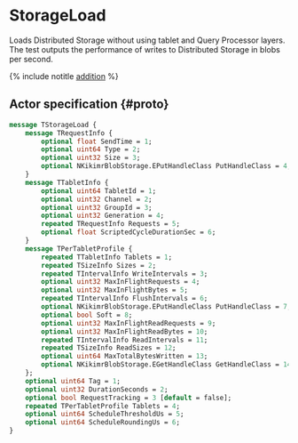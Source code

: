 # StorageLoad

Loads Distributed Storage without using tablet and Query Processor layers. The test outputs the performance of writes to Distributed Storage in blobs per second.

{% include notitle [addition](../_includes/addition.md) %}

## Actor specification {#proto}

```proto
message TStorageLoad {
    message TRequestInfo {
        optional float SendTime = 1;
        optional uint64 Type = 2;
        optional uint32 Size = 3;
        optional NKikimrBlobStorage.EPutHandleClass PutHandleClass = 4;
    }
    message TTabletInfo {
        optional uint64 TabletId = 1;
        optional uint32 Channel = 2;
        optional uint32 GroupId = 3;
        optional uint32 Generation = 4;
        repeated TRequestInfo Requests = 5;
        optional float ScriptedCycleDurationSec = 6;
    }
    message TPerTabletProfile {
        repeated TTabletInfo Tablets = 1;
        repeated TSizeInfo Sizes = 2;
        repeated TIntervalInfo WriteIntervals = 3;
        optional uint32 MaxInFlightRequests = 4;
        optional uint32 MaxInFlightBytes = 5;
        repeated TIntervalInfo FlushIntervals = 6;
        optional NKikimrBlobStorage.EPutHandleClass PutHandleClass = 7;
        optional bool Soft = 8;
        optional uint32 MaxInFlightReadRequests = 9;
        optional uint32 MaxInFlightReadBytes = 10;
        repeated TIntervalInfo ReadIntervals = 11;
        repeated TSizeInfo ReadSizes = 12;
        optional uint64 MaxTotalBytesWritten = 13;
        optional NKikimrBlobStorage.EGetHandleClass GetHandleClass = 14;
    };
    optional uint64 Tag = 1;
    optional uint32 DurationSeconds = 2;
    optional bool RequestTracking = 3 [default = false];
    repeated TPerTabletProfile Tablets = 4;
    optional uint64 ScheduleThresholdUs = 5;
    optional uint64 ScheduleRoundingUs = 6;
}
```
<!--
## Примеры {#example}

**Читающая нагрузка**

Нагрузка пишет в группу `$GROUPID`, состоит из двух частей. Первая - пишущая, подает небольшой фон пишущих запросов размера `$SIZE` каждые 50 мс, при этом ограничивает `InFlight` 1. То есть если запрос не успевает завершиться, то актор будет ждать завершения и после этого через 50мс, будет запущен следующий запрос.

Вторая часть основная, читающая. Читает запросами размера `$SIZE`, запросы отправляет каждые `${INTERVAL}` микросекунд. Можно его задать в 0, тогда этот параметр не будет играть роли. Конфигурация ограничивает количество запросов в полете числом `${IN_FLIGHT}`.

{% list tabs %}

- CLI

  ```proto
  NodeId: ${NODEID}
  Event: { StorageLoad: {
      DurationSeconds: ${DURATION}
      ScheduleThresholdUs: 0
      ScheduleRoundingUs: 0
      Tablets: {
          Tablets: { TabletId: ${TABLETID} Channel: 0 GroupId: ${GROUPID} Generation: 1 }
          Sizes: { Weight: 1.0 Min: ${SIZE} Max: ${SIZE} }
          WriteIntervals: { Weight: 1.0 Uniform: { MinUs: 50000 MaxUs: 50000 } }
          MaxInFlightRequests: 1

          ReadSizes: { Weight: 1.0 Min: ${SIZE} Max: ${SIZE} }
          ReadIntervals: { Weight: 1.0 Uniform: { MinUs: ${INTERVAL} MaxUs: ${INTERVAL} } }
          MaxInFlightReadRequests: ${IN_FLIGHT}
          FlushIntervals: { Weight: 1.0 Uniform: { MinUs: 10000000 MaxUs: 10000000 } }
          PutHandleClass: ${PUT_HANDLE_CLASS}
          GetHandleClass: ${GET_HANDLE_CLASS}
          Soft: true
      }
  }}
  ```

{% endlist %}

**Пишущая нагрузка**

Пишет в группу `$GROUPID` нагрузку длительностью `$DURATION` секунд. Пишет размерами `$SIZE`, ограничивая количество запросов в полете числом `$IN_FLIGHT`.

{% list tabs %}

- CLI

  ```proto
  NodeId: ${NODEID}
  Event: { StorageLoad: {
      DurationSeconds: ${DURATION}
      ScheduleThresholdUs: 0
      ScheduleRoundingUs: 0
      Tablets: {
          Tablets: { TabletId: ${TABLETID} Channel: 0 GroupId: ${GROUPID} Generation: 1 }
          Sizes: { Weight: 1.0 Min: ${SIZE} Max: ${SIZE} }
          WriteIntervals: { Weight: 1.0 Uniform: { MinUs: ${INTERVAL} MaxUs: ${INTERVAL} } }
          MaxInFlightRequests: ${IN_FLIGHT}
          FlushIntervals: { Weight: 1.0 Uniform: { MinUs: 10000000 MaxUs: 10000000 } }
          PutHandleClass: ${PUT_HANDLE_CLASS}
          Soft: true
      }
  }}
  ```

{% endlist %}
 -->
